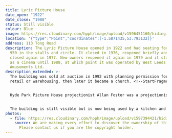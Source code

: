 ```yaml
---
title: Lyric Picture House
date_open: "1922"
date_close: "1988"
status: Still visible
colour: Blue
image: https://res.cloudinary.com/hpph/image/upload/v1596451160/hidinginplainsight/lyricpicturehouse.svg
location: '{"type":"Point","coordinates":[-1.5871435,53.793132]}'
address: 113 Tong Road
description: The Lyric Picture House opened in 1922 and had seating for around
  950 in the stalls and circle. It closed in 1976, reopened briefly and then
  closed again in 1977. New owners reopened it again in 1979 and it stayed open
  as a cinema until 1988, at which point it was operated by West Leeds
  Amusements Ltd.
description_extended: >-
  The building was sold at auction in 1992 with planning permission for either
  retail or warehousing, then later it became a church. <!--StartFragment-->


  Hyde Park Picture House projectionist Allan Foster was a projectionist at the Lyric for several years. In September 2011, he and artist Lucy Skaer were given access to former cinema and they the got the projectors working again for an art-led piece commissioned by Pavillion. It was called 'Film for an Abandoned Projector'. The two Kalee 20 projectors had been left in place all this time and this type of projector was apparently manufactured in Leeds between 1947 and 1953, adding to the significance of the piece.


  The building is still visible but is now being used by a kitchen and bathroom manfacturer.
photos:
  - file: https://res.cloudinary.com/hpph/image/upload/v1597394421/hidinginplainsight/Lyric_Picture_House.jpg
    source: We are making every effort to discover the ownership of this photo.
      Please contact us if you are the copyright holder.
---
```

